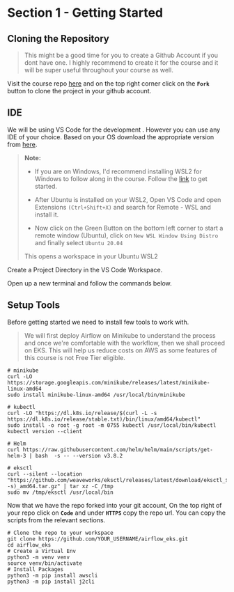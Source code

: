 # Section 1 - Getting Started

## Cloning the Repository
>This might be a good time for you to create a Github Account if you dont have one. I highly recommend to create it for the course and it will be super useful throughout your course as well.

Visit the course repo [here](https://github.com/caxefaizan/airflow_eks) and on the top right corner click on the **`Fork`** button to clone the project in your github account.

## IDE
We will be using VS Code for the development . However you can use any IDE of your choice.
Based on your OS download the appropriate version from [here](https://code.visualstudio.com/download).

>**Note:** 
>
>* If you are on Windows, I'd recommend installing WSL2 for Windows to follow along in the course. Follow the [link](https://ubuntu.com/tutorials/install-ubuntu-on-wsl2-on-windows-10#1-overview) to get started.
>
>* After Ubuntu is installed on your WSL2, Open VS Code and open Extensions `(Ctrl+Shift+X)` and search for Remote - WSL and install it.
>
>* Now click on the Green Button on the bottom left corner to start a remote window (Ubuntu), click on `New WSL Window Using Distro` and finally select `Ubuntu 20.04`
>
>This opens a workspace in your Ubuntu WSL2

Create a Project Directory in the VS Code Workspace.

Open up a new terminal and follow the commands below.
## Setup Tools
Before getting started we need to install few tools to work with.

> We will first deploy Airflow on Minikube to understand the process and once we're comfortable with the workflow, then we shall proceed on EKS. This will help us reduce costs on AWS as some features of this course is not Free Tier eligible.
```
# minikube
curl -LO https://storage.googleapis.com/minikube/releases/latest/minikube-linux-amd64
sudo install minikube-linux-amd64 /usr/local/bin/minikube
```
```
# kubectl
curl -LO "https://dl.k8s.io/release/$(curl -L -s https://dl.k8s.io/release/stable.txt)/bin/linux/amd64/kubectl"
sudo install -o root -g root -m 0755 kubectl /usr/local/bin/kubectl
kubectl version --client
```
```
# Helm
curl https://raw.githubusercontent.com/helm/helm/main/scripts/get-helm-3 | bash  -s -- --version v3.8.2
```
```
# eksctl
curl --silent --location "https://github.com/weaveworks/eksctl/releases/latest/download/eksctl_$(uname -s)_amd64.tar.gz" | tar xz -C /tmp
sudo mv /tmp/eksctl /usr/local/bin
```
Now that we have the repo forked into your git account, On the top right of your repo click on **`Code`** and under **`HTTPS`** copy the repo url. You can copy the scripts from the relevant sections.
```
# Clone the repo to your workspace
git clone https://github.com/YOUR_USERNAME/airflow_eks.git
cd airflow_eks
# Create a Virtual Env
python3 -m venv venv
source venv/bin/activate
# Install Packages
python3 -m pip install awscli
python3 -m pip install j2cli
```
